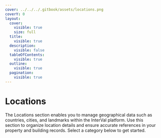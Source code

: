 ```yaml
---
cover: ../../../.gitbook/assets/locations.png
coverY: 0
layout:
  cover:
    visible: true
    size: full
  title:
    visible: true
  description:
    visible: false
  tableOfContents:
    visible: true
  outline:
    visible: true
  pagination:
    visible: true
---
```


# Locations

The Locations section enables you to manage geographical data such as countries, cities, and landmarks within the InterVal platform. Use this section to organize location details and ensure accurate references in your property and building records. Select a category below to get started.
